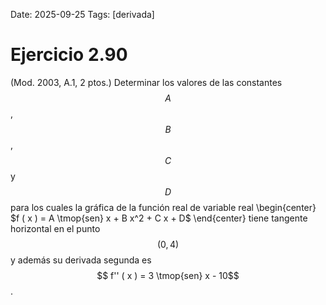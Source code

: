 Date: 2025-09-25
Tags: [derivada]

# Ejercicio 2.90

 (Mod. 2003, A.1, 2 ptos.) Determinar los valores de las constantes  $$ A$$  ,  $$ B$$  ,  $$ C$$   y  $$ D$$   para los cuales la gráfica de la función real de variable real
 \begin{center}
$f ( x ) = A \tmop{sen} x + B x^2 + C x + D$
\end{center} 
tiene tangente horizontal en el punto  $$ ( 0, 4 )$$   y además su derivada segunda es  $$ f'' ( x ) = 3  \tmop{sen}  x - 10$$  .
